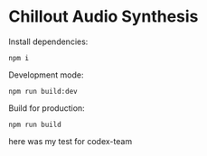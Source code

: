 # Chillout Audio Synthesis




Install dependencies:
```
npm i
```

Development mode:
```
npm run build:dev
```

Build for production:
```
npm run build
```


here was my test for codex-team


